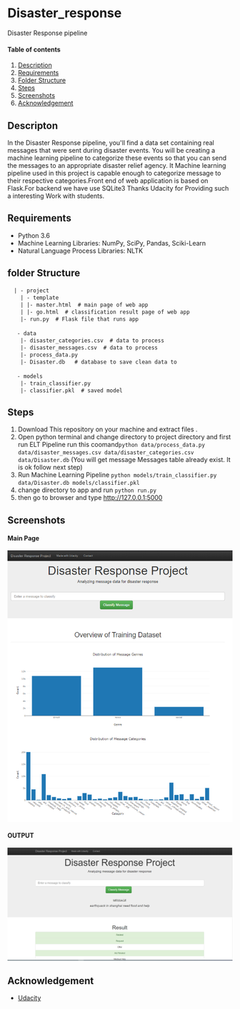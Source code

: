 # Disaster_response
Disaster Response pipeline

#### Table of contents
1. [Description](#description)
2. [Requirements](#requirements)
3. [Folder Structure](#folder)
4. [Steps](#steps)
5. [Screenshots](#screenshots)
6. [Acknowledgement](#acknowledgement)

<a name="description"></a>
## Descripton
In the Disaster Response pipeline, you'll find a data set containing real messages that were sent during disaster events. You will be creating a machine learning pipeline to categorize these events so that you can send the messages to an appropriate disaster relief agency.
It Machine learning pipeline used in this project is capable enough to categorize message to their respective categories.Front end of web application is based on Flask.For backend we have use SQLite3
Thanks Udacity for Providing such a interesting Work with students.

<a name="requirements"></a>
## Requirements
* Python 3.6
* Machine Learning Libraries: NumPy, SciPy, Pandas, Sciki-Learn
* Natural Language Process Libraries: NLTK

<a name="folder"></a>
## folder Structure 
```- app
  | - project
    | - template
    | |- master.html  # main page of web app
    | |- go.html  # classification result page of web app
    |- run.py  # Flask file that runs app

   - data
    |- disaster_categories.csv  # data to process 
    |- disaster_messages.csv  # data to process
    |- process_data.py
    |- Disaster.db   # database to save clean data to

   - models
    |- train_classifier.py
    |- classifier.pkl  # saved model 
```
<a name="steps"></a>
## Steps
1. Download This repository on your machine and extract files .
2. Open python terminal and change directory to project directory and first run ELT Pipeline run this coomand`python data/process_data.py data/disaster_messages.csv data/disaster_categories.csv data/Disaster.db` (You will get message Messages table already exist. It is ok follow next step)
3. Run Machine Learning Pipeline `python models/train_classifier.py data/Disaster.db models/classifier.pkl`
4. change directory to app and run `python run.py`
5. then go to browser and type http://127.0.0.1:5000

<a name="screenshots"></a>
## Screenshots
#### Main Page
![](screenshot/master.PNG)
#### OUTPUT
![](screenshot/output.PNG)

<a name="acknowledgement"></a>
## Acknowledgement
* [Udacity](https://www.udacity.com/) 
